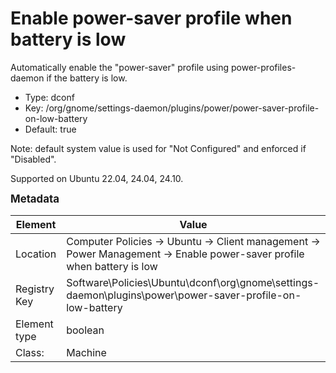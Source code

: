 # Enable power-saver profile when battery is low

Automatically enable the "power-saver" profile using power-profiles-daemon if the battery is low.

- Type: dconf
- Key: /org/gnome/settings-daemon/plugins/power/power-saver-profile-on-low-battery
- Default: true

Note: default system value is used for "Not Configured" and enforced if "Disabled".

Supported on Ubuntu 22.04, 24.04, 24.10.



<span style="font-size: larger;">**Metadata**</span>

| Element      | Value            |
| ---          | ---              |
| Location     | Computer Policies -> Ubuntu -> Client management -> Power Management -> Enable power-saver profile when battery is low    |
| Registry Key | Software\Policies\Ubuntu\dconf\org\gnome\settings-daemon\plugins\power\power-saver-profile-on-low-battery         |
| Element type | boolean |
| Class:       | Machine       |
